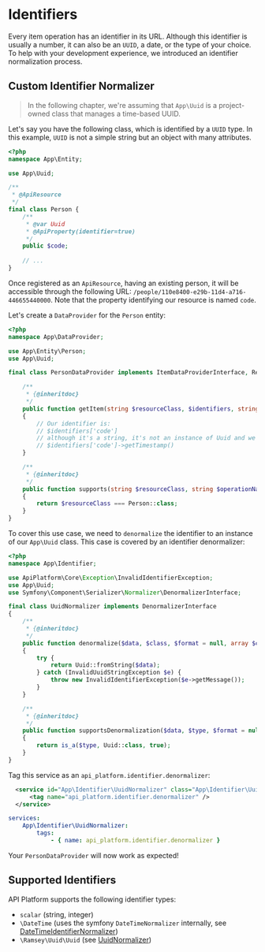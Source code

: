 # Identifiers

Every item operation has an identifier in its URL. Although this identifier is usually a number, it can also be an `UUID`, a date, or the type of your choice.
To help with your development experience, we introduced an identifier normalization process.

## Custom Identifier Normalizer

> In the following chapter, we're assuming that `App\Uuid` is a project-owned class that manages a time-based UUID.

Let's say you have the following class, which is identified by a `UUID` type. In this example, `UUID` is not a simple string but an object with many attributes.

```php
<?php
namespace App\Entity;

use App\Uuid;

/**
 * @ApiResource
 */
final class Person {
    /**
     * @var Uuid
     * @ApiProperty(identifier=true)
     */
    public $code;
    
    // ...
}
```

Once registered as an `ApiResource`, having an existing person, it will be accessible through the following URL: `/people/110e8400-e29b-11d4-a716-446655440000`.
Note that the property identifying our resource is named `code`.

Let's create a `DataProvider` for the `Person` entity:

```php
<?php
namespace App\DataProvider;

use App\Entity\Person;
use App\Uuid;

final class PersonDataProvider implements ItemDataProviderInterface, RestrictedDataProviderInterface {

    /**
     * {@inheritdoc}
     */
    public function getItem(string $resourceClass, $identifiers, string $operationName = null, array $context = [])
    {
        // Our identifier is:
        // $identifiers['code']
        // although it's a string, it's not an instance of Uuid and we wanted to retrieve the timestamp of our time-based uuid:
        // $identifiers['code']->getTimestamp()
    }

    /**
     * {@inheritdoc}
     */
    public function supports(string $resourceClass, string $operationName = null, array $context = []): bool
    {
        return $resourceClass === Person::class;
    }
}
```

To cover this use case, we need to `denormalize` the identifier to an instance of our `App\Uuid` class. This case is covered by an identifier denormalizer:

```php
<?php
namespace App\Identifier;

use ApiPlatform\Core\Exception\InvalidIdentifierException;
use App\Uuid;
use Symfony\Component\Serializer\Normalizer\DenormalizerInterface;

final class UuidNormalizer implements DenormalizerInterface
{
    /**
     * {@inheritdoc}
     */
    public function denormalize($data, $class, $format = null, array $context = [])
    {
        try {
            return Uuid::fromString($data);
        } catch (InvalidUuidStringException $e) {
            throw new InvalidIdentifierException($e->getMessage());
        }
    }

    /**
     * {@inheritdoc}
     */
    public function supportsDenormalization($data, $type, $format = null)
    {
        return is_a($type, Uuid::class, true);
    }
}
```

Tag this service as an `api_platform.identifier.denormalizer`:

```xml
  <service id="App\Identifier\UuidNormalizer" class="App\Identifier\UuidNormalizer" public="false">
      <tag name="api_platform.identifier.denormalizer" />
  </service>
```

```yaml
services:
    App\Identifier\UuidNormalizer:
        tags:
            - { name: api_platform.identifier.denormalizer }
```

Your `PersonDataProvider` will now work as expected!


## Supported Identifiers

API Platform supports the following identifier types:

  - `scalar` (string, integer)
  - `\DateTime` (uses the symfony `DateTimeNormalizer` internally, see [DateTimeIdentifierNormalizer](https://github.com/api-platform/core/blob/master/src/Identifier/Normalizer/DateTimeIdentifierDenormalizer.php))
  - `\Ramsey\Uuid\Uuid` (see [UuidNormalizer](https://github.com/api-platform/core/blob/master/src/Bridge/RamseyUuid/Identifier/Normalizer/UuidNormalizer.php))
